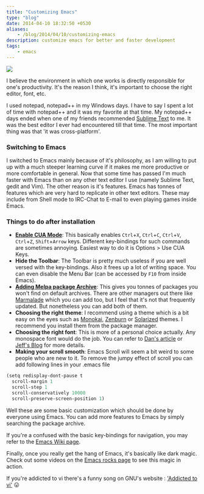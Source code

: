 ```yaml
---
title: "Customizing Emacs"
type: "blog"
date: 2014-04-10 18:32:50 +0530
aliases:
    - /blog/2014/04/10/customizing-emacs
description: customize emacs for better and faster development
tags:
    - emacs
---
```

![](https://lh3.googleusercontent.com/ARlXYE_wnAvftBBl2UEvu-z9SpH-q3lyYNukRnNRwbUnXt6fGTP304OloJ3sJ3pSlMr_9QnPr_RxKamv65BFkEUqUEKB0TftIzNuOaiabipF1DNMYLzYReB_40Qr2TbbDndKYzeY5-MPUNmyzH9xmsuhWxmpywT4U5ayHJo2-dGy1W7wRlY2kY7QtTvneNt4OqGGZlqsSZLYM3WVcVwWFxBeJzPxirItCLPzRoRNPfdZZRy6k31JS65TU3WYW-7hvOcTuoZ6vDJSj2K3HyD73dpJ7YjNUwmJB9tjNzy7bqUXm5ftnuG14qPKs1Gtz1jpAGESfgafhUeLQL1pvDWP-VBQDLIwYaXr-XFTatPTgalAAPNd66J-cJ_J0O1OkF1DM-KM4RjqDhLkMOT9-RM5fkrG5_Rnibw32yJho_cGYTyk7523_CnePswMWjMtmMrTI4zyrsaRYVqBjfRxwznHExq1nAwuR-NSmP2EeeLvPYFP6ZSyMWyZCga2K0LH6J9-Qa8aHdkneuQ9ti6w0QGEJHr9HinsGuWBuALKd2H0ZlPxrwhOdKSyEIaWgq2mkt0vL653PCK4sN5zGZZte3kc7LL3I4WZhlN1oaRsXbIRTJaLEYhQTYj4BrRDS-59IHAwl2Ddf_AzsF9r7c6cKs-A2DQL2QpM2Nb5gU5Ae05pIw=w270-h217-no)

I believe the environment in which one works is directly responsible for one's productivity. It's the reason I think, it's important to choose the right editor, font, etc.
<!--more-->
I used notepad, notepad++ in my Windows days. I have to say I spent a lot of time with notepad++ and it was my favorite at that time. My notepad++ days ended when one of my friends recommended <a title="Sublime Text" href="http://www.sublimetext.com/" target="_blank">Sublime Text</a> to me. It was the best editor I ever had encountered till that time. The most important thing was that 'it was cross-platform'.
### Switching to Emacs
I switched to Emacs mainly because of it's philosophy, as I am willing to put up with a much steeper learning curve if it makes me more productive or more comfortable in general. Now that some time has passed I'm much faster with Emacs than on any other text editor I use (namely Sublime Text, gedit and Vim). The other reason is it's features. Emacs has tonnes of features which are very hard to replicate in other text editors. These may include from Shell mode to IRC-Chat to E-mail to even playing games inside Emacs.
### Things to do after installation

- **[Enable CUA Mode](http://www.emacswiki.org/emacs/CuaMode)**:  This basically enables `Ctrl`+`X`, `Ctrl`+`C`, `Ctrl`+`V`, `Ctrl`+`Z`, `Shift`+`Arrow` keys. Different key-bindings for such commands are sometimes annoying. Easiest way to do it is Options > Use CUA Keys.
- **Hide the Toolbar**: The Toolbar is pretty much useless if you are well versed with the key-bindings. Also it frees up a lot of writing space. You can even disable the Menu Bar (can be accessed by `F10`  from inside Emacs).
- **[Adding Melpa package Archive](http://melpa.milkbox.net)**: This gives you tonnes of packages you won't find on default archives. There are other managers out there like <a href="http://marmalade-repo.org/" target="_blank">Marmalade</a> which you can add too, but I feel that it's not that frequently updated. But nonetheless you can add both of them.
- **Choosing the right theme**: I recommend using a theme which is a bit easy on the eyes such as [Monokai](http://melpa.milkbox.net/packages/monokai-theme-20140310.1330.el), [Zenburn](http://melpa.milkbox.net/packages/zenburn-theme-20140402.547.el") or [Solarized](http://melpa.milkbox.net/packages/solarized-theme-20140409.338.tar) themes. I recommend you install them from the package manager.
- **Choosing the right font**: This is more of a personal choice actually. Any monospace font would do the job. You can refer to [Dan's article](http://hivelogic.com/articles/top-10-programming-fonts) or [Jeff's Blog](http://blog.codinghorror.com/revisiting-programming-fonts) for more details.
- **Making your scroll smooth**: Emacs Scroll will seem a bit weird to some people who are new to it. To remove the jumpy effect of scroll you can add following lines in your .emacs file


```scheme
(setq redisplay-dont-pause t
  scroll-margin 1
  scroll-step 1
  scroll-conservatively 10000
  scroll-preserve-screen-position 1)
```

Well these are some basic customization which should be done by everyone using Emacs. You can add more features to Emacs by simply searching the package archive.

If you're a confused with the basic key-bindings for navigation, you may refer to the [Emacs Wiki page](http://www.emacswiki.org/emacs/EmacsNewbieKeyReference).

Finally, once you really get the hang of Emacs, it's basically like dark magic. Check out some videos on the [Emacs rocks page](http://emacsrocks.com) to see this magic in action.

If you're addicted to vi there's a funny song on GNU's website : ['Addicted to vi'](http://www.gnu.org/fun/jokes/vi.song.html) :stuck_out_tongue:
